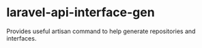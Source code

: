 # laravel-api-interface-gen
Provides useful artisan command to help generate repositories and interfaces.
